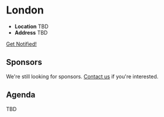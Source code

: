 # London

* **Location** TBD
* **Address** TBD

<a class="button" href="https://docs.google.com/a/linuxfoundation.org/forms/d/1ETIVWt3BVDo4MCqMcHQ6xcjOU1ZWa6_wYGGzrdw16I0/viewform">Get Notified!</a>

## Sponsors

We're still looking for sponsors. <a href="mailto:tbenzies@linuxfoundation.org?subject=Node.js%20Live%20Sponsorship">Contact us</a> if you're interested.

## Agenda

TBD